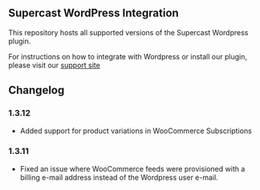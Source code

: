 ## Supercast WordPress Integration

This repository hosts all supported versions of the Supercast Wordpress plugin.

For instructions on how to integrate with Wordpress or install our plugin, please visit our [support site](https://support.supercast.com/article/47-integrations)

## Changelog

### 1.3.12
- Added support for product variations in WooCommerce Subscriptions

### 1.3.11
- Fixed an issue where WooCommerce feeds were provisioned with a billing e-mail address
  instead of the Wordpress user e-mail.